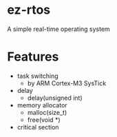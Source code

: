 # ez-rtos
A simple real-time operating system

# Features
* task switching
  * by ARM Cortex-M3 SysTick
* delay
  * delay(unsigned int)
* memory allocator
  * malloc(size_t)
  * free(void *)
* critical section
